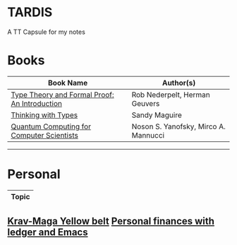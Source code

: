 # TARDIS
A TT Capsule for my notes

# Books

Book Name | Author(s)
--------- | -------------
[Type Theory and Formal Proof: An Introduction](books/Type_Theory_and_Formal_Proof.org)| Rob Nederpelt, Herman Geuvers
[Thinking with Types](books/Thinking_with_Types.md)| Sandy Maguire
[Quantum Computing for Computer Scientists](books/Quantum_Computing_For_Computer_Scientists.md)| Noson S. Yanofsky, Mirco A. Mannucci
----

# Personal

Topic |
------|
[Krav-Maga Yellow belt](./personal/kravmaga/yellowbelt.org)
[Personal finances with ledger and Emacs](./personal/ledger.org)
----
